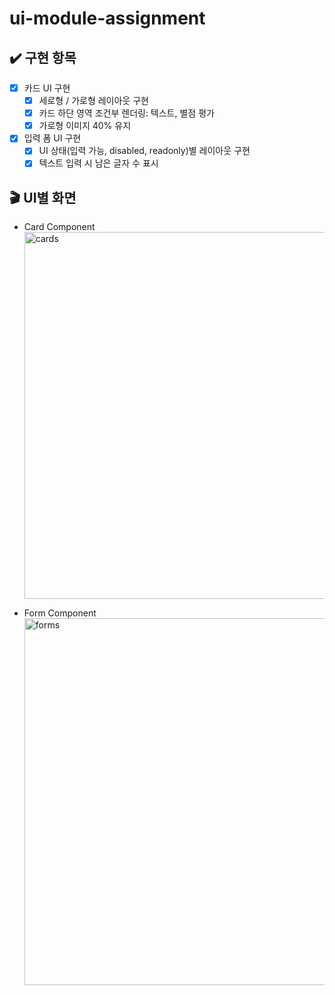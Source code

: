 # ui-module-assignment

## :heavy_check_mark: 구현 항목

- [x] 카드 UI 구현
  - [x] 세로형 / 가로형 레이아웃 구현
  - [x] 카드 하단 영역 조건부 렌더링: 텍스트, 별점 평가
  - [x] 가로형 이미지 40% 유지
- [x] 입력 폼 UI 구현
  - [x] UI 상태(입력 가능, disabled, readonly)별 레이아웃 구현
  - [x] 텍스트 입력 시 남은 글자 수 표시

## 🎬 UI별 화면

- Card Component
  <img width="587" alt="cards" src="https://user-images.githubusercontent.com/53066365/193233514-50855e1c-55ca-4dee-be83-b3a14e85a61a.png">

- Form Component
  <img width="587" alt="forms" src="https://user-images.githubusercontent.com/53066365/193233583-4343608c-98b8-4738-ba71-6fe74c709bae.png">
